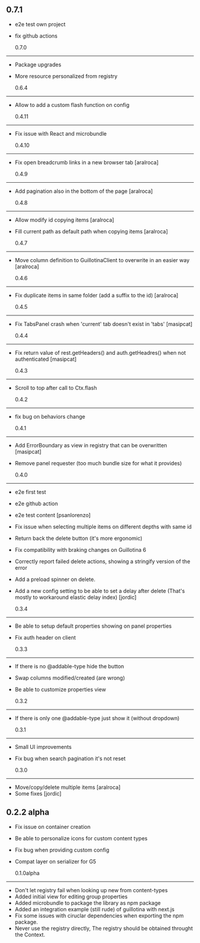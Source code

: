 ## 0.7.1

- e2e test own project
- fix github actions

  0.7.0

---

- Package upgrades
- More resource personalized from registry

  0.6.4

---

- Allow to add a custom flash function on config

  0.4.11

---

- Fix issue with React and microbundle

  0.4.10

---

- Fix open breadcrumb links in a new browser tab [aralroca]

  0.4.9

---

- Add pagination also in the bottom of the page [aralroca]

  0.4.8

---

- Allow modify id copying items [aralroca]
- Fill current path as default path when copying items [aralroca]

  0.4.7

---

- Move column definition to GuillotinaClient to overwrite in an easier way [aralroca]

  0.4.6

---

- Fix duplicate items in same folder (add a suffix to the id) [aralroca]

  0.4.5

---

- Fix TabsPanel crash when 'current' tab doesn't exist in 'tabs'
  [masipcat]

  0.4.4

---

- Fix return value of rest.getHeaders() and auth.getHeadres() when not authenticated
  [masipcat]

  0.4.3

---

- Scroll to top after call to Ctx.flash

  0.4.2

---

- fix bug on behaviors change

  0.4.1

---

- Add ErrorBoundary as view in registry that can be overwritten
  [masipcat]
- Remove panel requester (too much bundle size for what it provides)

  0.4.0

---

- e2e first test
- e2e github action
- e2e test content
  [psanlorenzo]

- Fix issue when selecting multiple items on different depths with same id
- Return back the delete button (it's more ergonomic)
- Fix compatibility with braking changes on Guillotina 6
- Correctly report failed delete actions, showing a stringify version of the error
- Add a preload spinner on delete.
- Add a new config setting to be able to set a delay after delete
  (That's mostly to workaround elastic delay index)
  [jordic]

  0.3.4

---

- Be able to setup default properties showing on panel properties
- Fix auth header on client

  0.3.3

---

- If there is no @addable-type hide the button
- Swap columns modified/created (are wrong)
- Be able to customize properties view

  0.3.2

---

- If there is only one @addable-type just show it (without dropdown)

  0.3.1

---

- Small UI improvements
- Fix bug when search pagination it's not reset

  0.3.0

---

- Move/copy/delete multiple items
  [aralroca]
- Some fixes
  [jordic]

## 0.2.2 alpha

- Fix issue on container creation
- Be able to personalize icons for custom content types
- Fix bug when providing custom config
- Compat layer on serializer for G5

  0.1.0alpha

---

- Don't let registry fail when looking up new from content-types
- Added initial view for editing group properties
- Added microbundle to package the library as npm package
- Added an integration example (still rude) of guillotina with
  next.js
- Fix some issues with ciruclar dependencies when exporting the npm package.
- Never use the registry directly, The registry should be obtained throught the Context.
